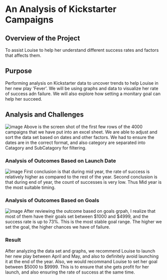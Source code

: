 # An Analysis of Kickstarter Campaigns

## Overview of the Project
To assist Louise to help her understand different success rates and factors that affects them. 

## Purpose
Performing analysis on Kickstarter data to uncover trends to help Louise in her new play 'Fever'. We will be using graphs and 
data to visualize her rate of success adn failure. We will also explore how setting a monitary goal can help her succeed. 

## Analysis and Challenges
![image](https://user-images.githubusercontent.com/104419959/187098908-31845c97-1212-45eb-bee8-bc922c7b8cf8.png)
Above is the screen shot of the first few rows of the 4000 campaigns that we have put into an excel sheet. We are able to 
adjust and sort the data set based on dates and other factors. We had to ensure the dates are in the correct format, and also category are separated into Catagory and SubCatagory for filtering. 

### Analysis of Outcomes Based on Launch Date
![image](https://user-images.githubusercontent.com/104419959/187099036-537749ac-9d3a-4a1e-bc2e-e0f20515198d.png)
First conclusion is that during mid year, the rate of success is relatively higher as compared to the rest of the year. 
Second conclusion is that during end of year, the count of successes is very low. Thus Mid year is the most suitable timing. 

### Analysis of Outcomes Based on Goals
![image](https://user-images.githubusercontent.com/104419959/187099067-f082a3ae-1411-4aa2-bdaa-32998b61bbd3.png)
After reviewing the outcome based on goals grpah, I realize that most of them have their goals set between $1000 and $4999, and the success rate is up to 73%. This is the most stable goal range. 
The higher we set the goal, the higher chances we have of failure. 

### Result
After analyzing the data set and graphs, we recommend Louise to launch her new play between April and May, and also to definitely avoid launching it at the end of the year. 
Also, we would recommand Louise to set her goal between $5000 to $9999. This is to ensure that she gets profit for her launch, and also ensuring the rate of success at the same time. 
